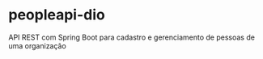# peopleapi-dio

API REST com Spring Boot para cadastro e gerenciamento de pessoas de uma organização
